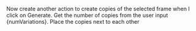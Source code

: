 Now create another action to create copies of the selected frame when I click on Generate. Get the number of copies from the user input {numVariations}. Place the copies next to each other
